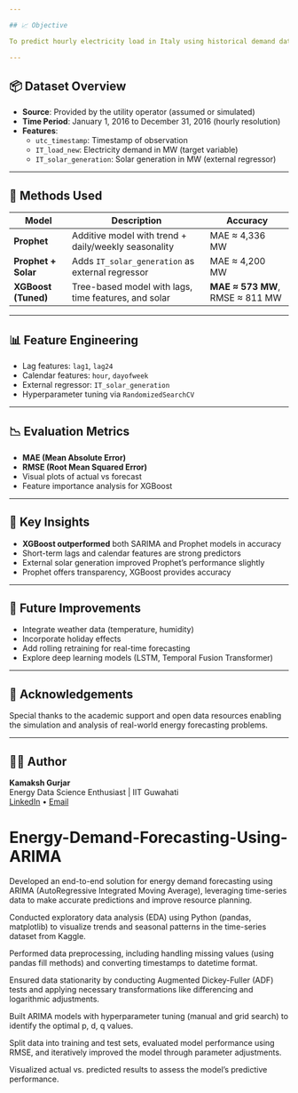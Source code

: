 ```yaml
---

## 📈 Objective

To predict hourly electricity load in Italy using historical demand data, solar generation, and temporal features. The predictions aim to support better load planning, peak demand management, and integration of renewable energy.

---
```


## 📦 Dataset Overview

- **Source**: Provided by the utility operator (assumed or simulated)
- **Time Period**: January 1, 2016 to December 31, 2016 (hourly resolution)
- **Features**:
  - `utc_timestamp`: Timestamp of observation
  - `IT_load_new`: Electricity demand in MW (target variable)
  - `IT_solar_generation`: Solar generation in MW (external regressor)

---

## 🔧 Methods Used

| Model | Description | Accuracy |
|-------|-------------|----------|
| **Prophet** | Additive model with trend + daily/weekly seasonality | MAE ≈ 4,336 MW |
| **Prophet + Solar** | Adds `IT_solar_generation` as external regressor | MAE ≈ 4,200 MW |
| **XGBoost (Tuned)** | Tree-based model with lags, time features, and solar | **MAE ≈ 573 MW**, RMSE ≈ 811 MW |

---

## 📊 Feature Engineering

- Lag features: `lag1`, `lag24`
- Calendar features: `hour`, `dayofweek`
- External regressor: `IT_solar_generation`
- Hyperparameter tuning via `RandomizedSearchCV`

---

## 📉 Evaluation Metrics

- **MAE (Mean Absolute Error)**
- **RMSE (Root Mean Squared Error)**
- Visual plots of actual vs forecast
- Feature importance analysis for XGBoost

---

## 📌 Key Insights

- **XGBoost outperformed** both SARIMA and Prophet models in accuracy
- Short-term lags and calendar features are strong predictors
- External solar generation improved Prophet’s performance slightly
- Prophet offers transparency, XGBoost provides accuracy

---

## 🚀 Future Improvements

- Integrate weather data (temperature, humidity)
- Incorporate holiday effects
- Add rolling retraining for real-time forecasting
- Explore deep learning models (LSTM, Temporal Fusion Transformer)

---

## 🤝 Acknowledgements

Special thanks to the academic support and open data resources enabling the simulation and analysis of real-world energy forecasting problems.

---

## 🧑‍💻 Author

**Kamaksh Gurjar**  
Energy Data Science Enthusiast | IIT Guwahati  
[LinkedIn](https://www.linkedin.com/in/your-profile) • [Email](mailto:youremail@example.com)











# Energy-Demand-Forecasting-Using-ARIMA

Developed an end-to-end solution for energy demand forecasting using ARIMA (AutoRegressive Integrated Moving Average), leveraging time-series data to make accurate predictions and improve resource planning.

Conducted exploratory data analysis (EDA) using Python (pandas, matplotlib) to visualize trends and seasonal patterns in the time-series dataset from Kaggle.

Performed data preprocessing, including handling missing values (using pandas fill methods) and converting timestamps to datetime format.

Ensured data stationarity by conducting Augmented Dickey-Fuller (ADF) tests and applying necessary transformations like differencing and logarithmic adjustments.

Built ARIMA models with hyperparameter tuning (manual and grid search) to identify the optimal p, d, q values.

Split data into training and test sets, evaluated model performance using RMSE, and iteratively improved the model through parameter adjustments.

Visualized actual vs. predicted results to assess the model’s predictive performance.

